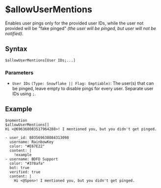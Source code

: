# $allowUserMentions
Enables user pings only for the provided user IDs, while the user not provided will be "fake pinged" *(the user will be pinged, but user will not be notified)*.

## Syntax
```
$allowUserMentions[User IDs;...]
```

### Parameters
- `User IDs` `(Type: Snowflake || Flag: Emptiable)`: The user(s) that can be pinged, leave empty to disable pings for every user. Separate user IDs using `;`.

## Example
```
$nomention
$allowUserMentions[]
Hi <@696368083517964288>! I mentioned you, but you didn't get pinged.
```

``` discord yaml
- user_id: 803569638084313098
  username: RainbowKey
  color: "#E67E22"
  content: |
    !example
- username: BDFD Support
  color: "#378afa"
  bot: true
  verified: true
  content: |
    Hi <@Spen>! I mentioned you, but you didn't get pinged.
```
